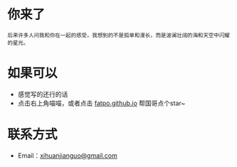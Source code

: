 # 你来了

```
后来许多人问我和你在一起的感受，我想到的不是孤单和漫长，而是波澜壮阔的海和天空中闪耀的星光。
```

# 如果可以

- 感觉写的还行的话
- 点击右上角喵喵，或者点击 [fatpo.github.io](https://github.com/fatpo/fatpo.github.io) 帮国哥点个star~


# 联系方式

- Email：xihuanjianguo@gmail.com

